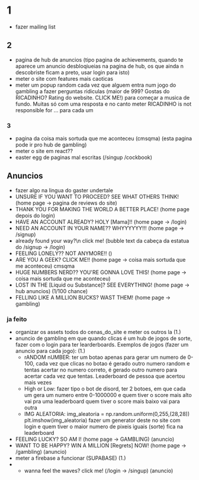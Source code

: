 # 1

- fazer mailing list

## 2

- pagina de hub de anuncios (tipo pagina de achievements, quando te aparece um anuncio desbloqiueias na pagina de hub, os que ainda n descobriste ficam a preto, usar login para isto)
- meter o site com features mais caoticas
- meter um popup random cada vez que alguem entra num jogo do gambling a fazer perguntas ridiculas (maior de 999? Gostas do RICADINHO? Rating do website. CLICK ME!) para começar a musica de fundo. Muitas só com uma resposta e no canto meter RICADINHO is not responsible for ... para cada um

### 3

- pagina da coisa mais sortuda que me aconteceu (cmsqma) (esta pagina pode ir pro hub de gambling)
- meter o site em react??
- easter egg de paginas mal escritas (/singup /cockbook)


## Anuncios

- fazer algo na lingua do gaster undertale
- UNSURE IF YOU WANT TO PROCEED? SEE WHAT OTHERS THINK! (home page -> pagina de reviews do site)
- THANK YOU FOR MAKING THE WORLD A BETTER PLACE! (home page depois do login)
- HAVE AN ACCOUNT ALREADY? HOLY [Mama]!! (home page -> /login)
- NEED AN ACCOUNT IN YOUR NAME?? WHYYYYYY!!! (home page -> /signup)
- already found your way?\n click me! (bubble text da cabeça da estatua do /signup -> /login)
- FEELING LONELY?? NOT ANYMORE!! ()
- ARE YOU A GEEK? CLICK ME!! (home page -> coisa mais sortuda que me aconteceu) cmsqma
- HUGE NUMBERS NERD?? YOU'RE GONNA LOVE THIS! (home page -> coisa mais sortuda que me aconteceu)
- LOST IN THE [Liquid ou Substance]? SEE EVERYTHING! (home page -> hub anuncios) (1/100 chance)
- FELLING LIKE A MILLION BUCKS? WAST THEM! (home page -> gambling)

### ja feito

- organizar os assets todos do cenas_do_site e meter os outros la (1.)
- anuncio de gambling em que quando clicas é um hub de jogos de sorte, fazer com o login para ter learderboards. Exemplos de jogos (fazer um anuncio para cada jogo): (1.)
    - rANDOM nUMBER: ter um botao apenas para gerar um numero de 0-100, cada vez que clicas no botao é gerado outro numero random e tentas acertar no numero correto, é gerado outro numero para acertar cada vez que tentas. Leaderboard de pessoa que acertou mais vezes
    - High or Low: fazer tipo o bot de disord, ter 2 botoes, em que cada um gera um numero entre 0-1000000 e quem tiver o score mais alto vai pra uma leaderboard quem tiver o score mais baixo vai para outra
    - IMG ALEATORIA: img_aleatoria = np.random.uniform(0,255,(28,28)) plt.imshow(img_aleatoria) fazer um generator deste no site com login e quem tiver o maior numero de pixeis iguais (sorte) fica na leaderboard
- FEELING LUCKY? SO AM I! (home page -> GAMBLING) (anuncio)
- WANT TO BE HAPPY? WIN A MILLION [Regrets] NOW! (home page -> /gambling) (anuncio)
- meter a firebase a funcionar (SUPABASE) (1.)
- - wanna feel the waves? click me! (/login -> /singup) (anuncio)
